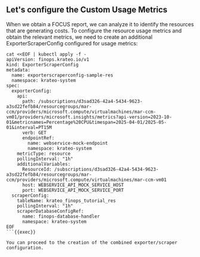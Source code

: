 ## Let's configure the Custom Usage Metrics

When we obtain a FOCUS report, we can analyze it to identify the resources that are generating costs. To configure the resource usage metrics and obtain the relevant metrics, we need to create an additional ExporterScraperConfig configured for usage metrics:
```plain
cat <<EOF | kubectl apply -f -
apiVersion: finops.krateo.io/v1
kind: ExporterScraperConfig
metadata:
  name: exporterscraperconfig-sample-res
  namespace: krateo-system
spec:
  exporterConfig:
    api: 
      path: /subscriptions/d3sad326-42a4-5434-9623-a3sd22fefb84/resourcegroups/mar-ccm/providers/microsoft.compute/virtualmachines/mar-ccm-vm01/providers/microsoft.insights/metrics?api-version=2023-10-01&metricnames=Percentage%20CPU&timespan=2025-04-01/2025-05-01&interval=PT15M
      verb: GET
      endpointRef:
        name: webservice-mock-endpoint
        namespace: krateo-system
    metricType: resource
    pollingInterval: "1h"
    additionalVariables:
      ResourceId: /subscriptions/d3sad326-42a4-5434-9623-a3sd22fefb84/resourcegroups/mar-ccm/providers/microsoft.compute/virtualmachines/mar-ccm-vm01
      host: WEBSERVICE_API_MOCK_SERVICE_HOST
      port: WEBSERVICE_API_MOCK_SERVICE_PORT
  scraperConfig:
    tableName: krateo_finops_tutorial_res
    pollingInterval: "1h"
    scraperDatabaseConfigRef:
      name: finops-database-handler
      namespace: krateo-system
EOF
```{{exec}}

You can proceed to the creation of the combined exporter/scraper configuration.